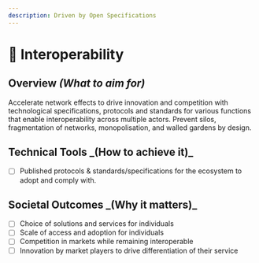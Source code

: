 ```yaml
---
description: Driven by Open Specifications
---
```


# 🔗 Interoperability

## Overview _(What to aim for)_

Accelerate network effects to drive innovation and competition with technological specifications, protocols and standards for various functions that enable interoperability across multiple actors. Prevent silos, fragmentation of networks, monopolisation, and walled gardens by design.

## **Technical Tools **_**(How to achieve it)**_&#x20;

* [ ] Published protocols & standards/specifications for the ecosystem to adopt and comply with.

## **Societal Outcomes **_**(Why it matters)**_

* [ ] Choice of solutions and services for individuals
* [ ] Scale of access and adoption for individuals
* [ ] Competition in markets while remaining interoperable
* [ ] Innovation by market players to drive differentiation of their service
